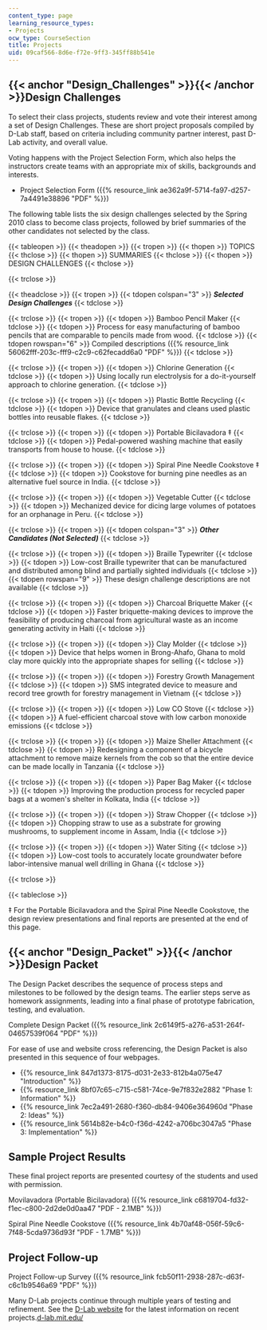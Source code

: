 ```yaml
---
content_type: page
learning_resource_types:
- Projects
ocw_type: CourseSection
title: Projects
uid: 09caf566-8d6e-f72e-9ff3-345ff88b541e
---
```


{{< anchor "Design_Challenges" >}}{{< /anchor >}}Design Challenges
------------------------------------------------------------------

To select their class projects, students review and vote their interest among a set of Design Challenges. These are short project proposals compiled by D-Lab staff, based on criteria including community partner interest, past D-Lab activity, and overall value.

Voting happens with the Project Selection Form, which also helps the instructors create teams with an appropriate mix of skills, backgrounds and interests.

*   Project Selection Form ({{% resource_link ae362a9f-5714-fa97-d257-7a4491e38896 "PDF" %}})

The following table lists the six design challenges selected by the Spring 2010 class to become class projects, followed by brief summaries of the other candidates not selected by the class.

{{< tableopen >}}
{{< theadopen >}}
{{< tropen >}}
{{< thopen >}}
TOPICS
{{< thclose >}}
{{< thopen >}}
SUMMARIES
{{< thclose >}}
{{< thopen >}}
DESIGN CHALLENGES
{{< thclose >}}

{{< trclose >}}

{{< theadclose >}}
{{< tropen >}}
{{< tdopen colspan="3" >}}
**_Selected Design Challenges_**
{{< tdclose >}}

{{< trclose >}}
{{< tropen >}}
{{< tdopen >}}
Bamboo Pencil Maker
{{< tdclose >}}
{{< tdopen >}}
Process for easy manufacturing of bamboo pencils that are comparable to pencils made from wood.
{{< tdclose >}}
{{< tdopen rowspan="6" >}}
Compiled descriptions ({{% resource_link 56062fff-203c-fff9-c2c9-c62fecadd6a0 "PDF" %}})
{{< tdclose >}}

{{< trclose >}}
{{< tropen >}}
{{< tdopen >}}
Chlorine Generation
{{< tdclose >}}
{{< tdopen >}}
Using locally run electrolysis for a do-it-yourself approach to chlorine generation.
{{< tdclose >}}

{{< trclose >}}
{{< tropen >}}
{{< tdopen >}}
Plastic Bottle Recycling
{{< tdclose >}}
{{< tdopen >}}
Device that granulates and cleans used plastic bottles into reusable flakes.
{{< tdclose >}}

{{< trclose >}}
{{< tropen >}}
{{< tdopen >}}
Portable Bicilavadora ‡
{{< tdclose >}}
{{< tdopen >}}
Pedal-powered washing machine that easily transports from house to house.
{{< tdclose >}}

{{< trclose >}}
{{< tropen >}}
{{< tdopen >}}
Spiral Pine Needle Cookstove ‡
{{< tdclose >}}
{{< tdopen >}}
Cookstove for burning pine needles as an alternative fuel source in India.
{{< tdclose >}}

{{< trclose >}}
{{< tropen >}}
{{< tdopen >}}
Vegetable Cutter
{{< tdclose >}}
{{< tdopen >}}
Mechanized device for dicing large volumes of potatoes for an orphanage in Peru.
{{< tdclose >}}

{{< trclose >}}
{{< tropen >}}
{{< tdopen colspan="3" >}}
**_Other Candidates (Not Selected)_**
{{< tdclose >}}

{{< trclose >}}
{{< tropen >}}
{{< tdopen >}}
Braille Typewriter
{{< tdclose >}}
{{< tdopen >}}
Low-cost Braille typewriter that can be manufactured and distributed among blind and partially sighted individuals
{{< tdclose >}}
{{< tdopen rowspan="9" >}}
These design challenge descriptions are not available
{{< tdclose >}}

{{< trclose >}}
{{< tropen >}}
{{< tdopen >}}
Charcoal Briquette Maker
{{< tdclose >}}
{{< tdopen >}}
Faster briquette-making devices to improve the feasibility of producing charcoal from agricultural waste as an income generating activity in Haiti
{{< tdclose >}}

{{< trclose >}}
{{< tropen >}}
{{< tdopen >}}
Clay Molder
{{< tdclose >}}
{{< tdopen >}}
Device that helps women in Brong-Ahafo, Ghana to mold clay more quickly into the appropriate shapes for selling
{{< tdclose >}}

{{< trclose >}}
{{< tropen >}}
{{< tdopen >}}
Forestry Growth Management
{{< tdclose >}}
{{< tdopen >}}
SMS integrated device to measure and record tree growth for forestry management in Vietnam
{{< tdclose >}}

{{< trclose >}}
{{< tropen >}}
{{< tdopen >}}
Low CO Stove
{{< tdclose >}}
{{< tdopen >}}
A fuel-efficient charcoal stove with low carbon monoxide emissions
{{< tdclose >}}

{{< trclose >}}
{{< tropen >}}
{{< tdopen >}}
Maize Sheller Attachment
{{< tdclose >}}
{{< tdopen >}}
Redesigning a component of a bicycle attachment to remove maize kernels from the cob so that the entire device can be made locally in Tanzania
{{< tdclose >}}

{{< trclose >}}
{{< tropen >}}
{{< tdopen >}}
Paper Bag Maker
{{< tdclose >}}
{{< tdopen >}}
Improving the production process for recycled paper bags at a women's shelter in Kolkata, India
{{< tdclose >}}

{{< trclose >}}
{{< tropen >}}
{{< tdopen >}}
Straw Chopper
{{< tdclose >}}
{{< tdopen >}}
Chopping straw to use as a substrate for growing mushrooms, to supplement income in Assam, India
{{< tdclose >}}

{{< trclose >}}
{{< tropen >}}
{{< tdopen >}}
Water Siting
{{< tdclose >}}
{{< tdopen >}}
Low-cost tools to accurately locate groundwater before labor-intensive manual well drilling in Ghana
{{< tdclose >}}

{{< trclose >}}

{{< tableclose >}}

‡ For the Portable Bicilavadora and the Spiral Pine Needle Cookstove, the design review presentations and final reports are presented at the end of this page.

{{< anchor "Design_Packet" >}}{{< /anchor >}}Design Packet
----------------------------------------------------------

The Design Packet describes the sequence of process steps and milestones to be followed by the design teams. The earlier steps serve as homework assignments, leading into a final phase of prototype fabrication, testing, and evaluation.

Complete Design Packet ({{% resource_link 2c6149f5-a276-a531-264f-04657539f064 "PDF" %}})

For ease of use and website cross referencing, the Design Packet is also presented in this sequence of four webpages.

*   {{% resource_link 847d1373-8175-d031-2e33-812b4a075e47 "Introduction" %}}
*   {{% resource_link 8bf07c65-c715-c581-74ce-9e7f832e2882 "Phase 1: Information" %}}
*   {{% resource_link 7ec2a491-2680-f360-db84-9406e364960d "Phase 2: Ideas" %}}
*   {{% resource_link 5614b82e-b4c0-f36d-4242-a706bc3047a5 "Phase 3: Implementation" %}}

Sample Project Results
----------------------

These final project reports are presented courtesy of the students and used with permission.

Movilavadora (Portable Bicilavadora) ({{% resource_link c6819704-fd32-f1ec-c800-2d2de0d0aa47 "PDF - 2.1MB" %}})

Spiral Pine Needle Cookstove ({{% resource_link 4b70af48-056f-59c6-7f48-5cda9736d93f "PDF - 1.7MB" %}})

**Project Follow-up**
---------------------

Project Follow-up Survey ({{% resource_link fcb50f11-2938-287c-d63f-c6c1b9546a69 "PDF" %}})

Many D-Lab projects continue through multiple years of testing and refinement. See the [D-Lab website](http://d-lab.mit.edu/) for the latest information on recent projects.[d-lab.mit.edu/](http://d-lab.mit.edu/)